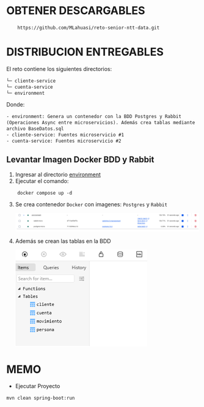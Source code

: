 # OBTENER DESCARGABLES

```
    https://github.com/MLahuasi/reto-senior-ntt-data.git
```

# DISTRIBUCION ENTREGABLES

El reto contiene los siguientes directorios:

```
└─ cliente-service
└─ cuenta-service
└─ environment
```

Donde:

    - environment: Genera un contenedor con la BDD Postgres y Rabbit (Operaciones Async entre microservicios). Además crea tablas mediante archivo BaseDatos.sql
    - cliente-service: Fuentes microservicio #1
    - cuenta-service: Fuentes microservicio #2

## Levantar Imagen Docker BDD y Rabbit

1. Ingresar al directorio [environment](./environment/)
2. Ejecutar el comando:

```
    docker compose up -d
```

3. Se crea contenedor `Docker` con imagenes: `Postgres` y `Rabbit`

   ![](./assets/1-docker-environment.png)

4. Además se crean las tablas en la BDD

   ![](./assets/2-create-tables.png)

# MEMO

- Ejecutar Proyecto

```
mvn clean spring-boot:run

```
